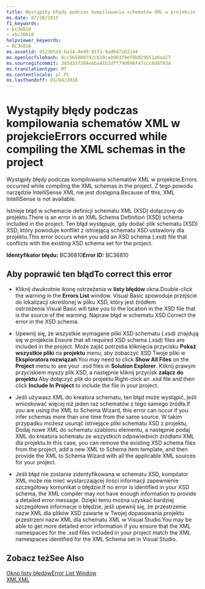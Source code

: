 ```yaml
---
title: Wystąpiły błędy podczas kompilowania schematów XML w projekcie
ms.date: 07/20/2015
f1_keywords:
- bc36810
- vbc36810
helpviewer_keywords:
- BC36810
ms.assetid: 9323b5d2-ba14-4e49-91f1-9ad647162144
ms.openlocfilehash: 0cc565809792c619ca9903f9ef9b029b51a8aa17
ms.sourcegitcommit: 3d5d33f384eeba41b2dff79d096f47ccc8d8f03d
ms.translationtype: MT
ms.contentlocale: pl-PL
ms.lasthandoff: 05/04/2018
---
```

# <a name="errors-occurred-while-compiling-the-xml-schemas-in-the-project"></a><span data-ttu-id="a0d14-102">Wystąpiły błędy podczas kompilowania schematów XML w projekcie</span><span class="sxs-lookup"><span data-stu-id="a0d14-102">Errors occurred while compiling the XML schemas in the project</span></span>
<span data-ttu-id="a0d14-103">Wystąpiły błędy podczas kompilowania schematów XML w projekcie.</span><span class="sxs-lookup"><span data-stu-id="a0d14-103">Errors occurred while compiling the XML schemas in the project.</span></span> <span data-ttu-id="a0d14-104">Z tego powodu narzędzie IntelliSense XML nie jest dostępna.</span><span class="sxs-lookup"><span data-stu-id="a0d14-104">Because of this, XML IntelliSense is not available.</span></span>  
  
 <span data-ttu-id="a0d14-105">Istnieje błąd w schemacie definicji schematu XML (XSD) dołączony do projektu.</span><span class="sxs-lookup"><span data-stu-id="a0d14-105">There is an error in an XML Schema Definition (XSD) schema included in the project.</span></span> <span data-ttu-id="a0d14-106">Ten błąd występuje, gdy dodać plik schematu (XSD) XSD, który powoduje konflikt z istniejącą schematu XSD ustawiony dla projektu.</span><span class="sxs-lookup"><span data-stu-id="a0d14-106">This error occurs when you add an XSD schema (.xsd) file that conflicts with the existing XSD schema set for the project.</span></span>  
  
 <span data-ttu-id="a0d14-107">**Identyfikator błędu:** BC36810</span><span class="sxs-lookup"><span data-stu-id="a0d14-107">**Error ID:** BC36810</span></span>  
  
## <a name="to-correct-this-error"></a><span data-ttu-id="a0d14-108">Aby poprawić ten błąd</span><span class="sxs-lookup"><span data-stu-id="a0d14-108">To correct this error</span></span>  
  
-   <span data-ttu-id="a0d14-109">Kliknij dwukrotnie ikonę ostrzeżenia w **listy błędów** okna.</span><span class="sxs-lookup"><span data-stu-id="a0d14-109">Double-click the warning in the **Errors List** window.</span></span> <span data-ttu-id="a0d14-110">Visual Basic spowoduje przejście do lokalizacji określonej w pliku XSD, który jest źródłem ostrzeżenia.</span><span class="sxs-lookup"><span data-stu-id="a0d14-110">Visual Basic will take you to the location in the XSD file that is the source of the warning.</span></span> <span data-ttu-id="a0d14-111">Napraw błąd w schematu XSD.</span><span class="sxs-lookup"><span data-stu-id="a0d14-111">Correct the error in the XSD schema.</span></span>  
  
-   <span data-ttu-id="a0d14-112">Upewnij się, że wszystkie wymagane pliki XSD schematu (.xsd) znajdują się w projekcie.</span><span class="sxs-lookup"><span data-stu-id="a0d14-112">Ensure that all required XSD schema (.xsd) files are included in the project.</span></span> <span data-ttu-id="a0d14-113">Może zajść potrzeba kliknięcia przycisku **Pokaż wszystkie pliki** na **projektu** menu, aby zobaczyć XSD Twoje pliki w **Eksploratora rozwiązań**.</span><span class="sxs-lookup"><span data-stu-id="a0d14-113">You may need to click **Show All Files** on the **Project** menu to see your .xsd files in **Solution Explorer**.</span></span> <span data-ttu-id="a0d14-114">Kliknij prawym przyciskiem myszy plik XSD, a następnie kliknij przycisk **załącz do projektu** Aby dołączyć plik do projektu.</span><span class="sxs-lookup"><span data-stu-id="a0d14-114">Right-click an .xsd file and then click **Include In Project** to include the file in your project.</span></span>  
  
-   <span data-ttu-id="a0d14-115">Jeśli używasz XML do kreatora schematu, ten błąd może wystąpić, jeśli wnioskować więcej niż jeden raz schematów z tego samego źródła.</span><span class="sxs-lookup"><span data-stu-id="a0d14-115">If you are using the XML to Schema Wizard, this error can occur if you infer schemas more than one time from the same source.</span></span> <span data-ttu-id="a0d14-116">W takim przypadku możesz usunąć istniejące pliki schematu XSD z projektu, Dodaj nowe XML do schematu szablonu elementu, a następnie podaj XML do kreatora schematu ze wszystkich odpowiednich źródłami XML dla projektu.</span><span class="sxs-lookup"><span data-stu-id="a0d14-116">In this case, you can remove the existing XSD schema files from the project, add a new XML to Schema item template, and then provide the XML to Schema Wizard with all the applicable XML sources for your project.</span></span>  
  
-   <span data-ttu-id="a0d14-117">Jeśli błąd nie zostanie zidentyfikowana w schematu XSD, kompilator XML może nie mieć wystarczającej ilości informacji zapewnienie szczegółowy komunikat o błędzie.</span><span class="sxs-lookup"><span data-stu-id="a0d14-117">If no error is identified in your XSD schema, the XML compiler may not have enough information to provide a detailed error message.</span></span> <span data-ttu-id="a0d14-118">Dzięki temu można uzyskać bardziej szczegółowe informacje o błędzie, jeśli upewnij się, że przestrzenie nazw XML dla plików XSD zawarte w Twojej dopasowania projektu przestrzeni nazw XML dla schematu XML w Visual Studio.</span><span class="sxs-lookup"><span data-stu-id="a0d14-118">You may be able to get more detailed error information if you ensure that the XML namespaces for the .xsd files included in your project match the XML namespaces identified for the XML Schema set in Visual Studio.</span></span>  
  
## <a name="see-also"></a><span data-ttu-id="a0d14-119">Zobacz też</span><span class="sxs-lookup"><span data-stu-id="a0d14-119">See Also</span></span>  
 [<span data-ttu-id="a0d14-120">Okno listy błędów</span><span class="sxs-lookup"><span data-stu-id="a0d14-120">Error List Window</span></span>](/visualstudio/ide/reference/error-list-window)  
 [<span data-ttu-id="a0d14-121">XML</span><span class="sxs-lookup"><span data-stu-id="a0d14-121">XML</span></span>](../../../visual-basic/programming-guide/language-features/xml/index.md)
